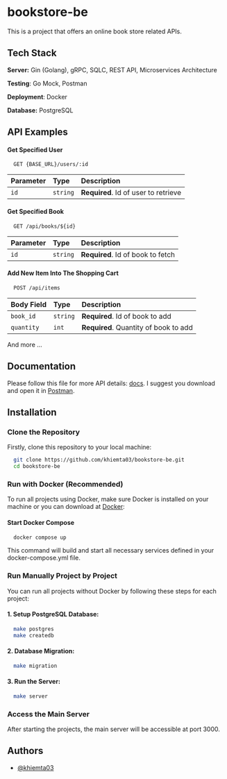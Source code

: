# bookstore-be

This is a project that offers an online book store related APIs. 


## Tech Stack

**Server:** Gin (Golang), gRPC, SQLC, REST API, Microservices Architecture

**Testing**: Go Mock, Postman

**Deployment**: Docker

**Database:** PostgreSQL

## API Examples

#### Get Specified User

```
  GET {BASE_URL}/users/:id
```

| Parameter | Type     | Description                |
| :-------- | :------- | :------------------------- |
| `id` | `string` | **Required**. Id of user to retrieve |

#### Get Specified Book

```
  GET /api/books/${id}
```

| Parameter | Type     | Description                       |
| :-------- | :------- | :-------------------------------- |
| `id`      | `string` | **Required**. Id of book to fetch |

#### Add New Item Into The Shopping Cart

```
  POST /api/items
```

| Body Field | Type     | Description                       |
| :-------- | :------- | :-------------------------------- |
| `book_id`      | `string` | **Required**. Id of book to add |
| `quantity`      | `int` | **Required**. Quantity of book to add |

And more ...

## Documentation

Please follow this file for more API details: [docs](https://github.com/khiemta03/bookstore-be/blob/main/API-Getway/public/docs/postman.json). I suggest you download and open it in [Postman](https://www.postman.com/).


## Installation

### Clone the Repository
Firstly, clone this repository to your local machine:

```bash
  git clone https://github.com/khiemta03/bookstore-be.git
  cd bookstore-be
```

### Run with Docker (Recommended)
To run all projects using Docker, make sure Docker is installed on your machine or you can download at [Docker](https://www.docker.com/):

#### Start Docker Compose
```bash
  docker compose up
``` 
This command will build and start all necessary services defined in your docker-compose.yml file.

### Run Manually Project by Project
You can run all projects without Docker by following these steps for each project:

#### 1. Setup PostgreSQL Database:

```bash
  make postgres
  make createdb
``` 

#### 2. Database Migration:

```bash
  make migration
``` 

#### 3. Run the Server:

```bash
  make server
``` 

### Access the Main Server
After starting the projects, the main server will be accessible at port 3000.

## Authors
- [@khiemta03](https://www.github.com/khiemta03)



